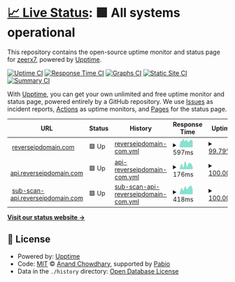 # [📈 Live Status](https://demo.upptime.js.org): <!--live status--> **🟩 All systems operational**

This repository contains the open-source uptime monitor and status page for [zeerx7](https://zone-xsec.com/), powered by [Upptime](https://github.com/upptime/upptime).

[![Uptime CI](https://github.com/zeerx7/uptime-reverse-ip/workflows/Uptime%20CI/badge.svg)](https://github.com/zeerx7/uptime-reverse-ip/actions?query=workflow%3A%22Uptime+CI%22)
[![Response Time CI](https://github.com/zeerx7/uptime-reverse-ip/workflows/Response%20Time%20CI/badge.svg)](https://github.com/zeerx7/uptime-reverse-ip/actions?query=workflow%3A%22Response+Time+CI%22)
[![Graphs CI](https://github.com/zeerx7/uptime-reverse-ip/workflows/Graphs%20CI/badge.svg)](https://github.com/zeerx7/uptime-reverse-ip/actions?query=workflow%3A%22Graphs+CI%22)
[![Static Site CI](https://github.com/zeerx7/uptime-reverse-ip/workflows/Static%20Site%20CI/badge.svg)](https://github.com/zeerx7/uptime-reverse-ip/actions?query=workflow%3A%22Static+Site+CI%22)
[![Summary CI](https://github.com/zeerx7/uptime-reverse-ip/workflows/Summary%20CI/badge.svg)](https://github.com/zeerx7/uptime-reverse-ip/actions?query=workflow%3A%22Summary+CI%22)

With [Upptime](https://upptime.js.org), you can get your own unlimited and free uptime monitor and status page, powered entirely by a GitHub repository. We use [Issues](https://github.com/zeerx7/uptime-reverse-ip/issues) as incident reports, [Actions](https://github.com/zeerx7/uptime-reverse-ip/actions) as uptime monitors, and [Pages](https://demo.upptime.js.org) for the status page.

<!--start: status pages-->
<!-- This summary is generated by Upptime (https://github.com/upptime/upptime) -->
<!-- Do not edit this manually, your changes will be overwritten -->
<!-- prettier-ignore -->
| URL | Status | History | Response Time | Uptime |
| --- | ------ | ------- | ------------- | ------ |
| <img alt="" src="https://icons.duckduckgo.com/ip3/reverseipdomain.com.ico" height="13"> [reverseipdomain.com](https://reverseipdomain.com) | 🟩 Up | [reverseipdomain-com.yml](https://github.com/zeerx7/uptime-reverse-ip/commits/HEAD/history/reverseipdomain-com.yml) | <details><summary><img alt="Response time graph" src="./graphs/reverseipdomain-com/response-time-week.png" height="20"> 597ms</summary><br><a href="https://uptime.reverseipdomain.com/history/reverseipdomain-com"><img alt="Response time 696" src="https://img.shields.io/endpoint?url=https%3A%2F%2Fraw.githubusercontent.com%2Fzeerx7%2Fuptime-reverse-ip%2FHEAD%2Fapi%2Freverseipdomain-com%2Fresponse-time.json"></a><br><a href="https://uptime.reverseipdomain.com/history/reverseipdomain-com"><img alt="24-hour response time 548" src="https://img.shields.io/endpoint?url=https%3A%2F%2Fraw.githubusercontent.com%2Fzeerx7%2Fuptime-reverse-ip%2FHEAD%2Fapi%2Freverseipdomain-com%2Fresponse-time-day.json"></a><br><a href="https://uptime.reverseipdomain.com/history/reverseipdomain-com"><img alt="7-day response time 597" src="https://img.shields.io/endpoint?url=https%3A%2F%2Fraw.githubusercontent.com%2Fzeerx7%2Fuptime-reverse-ip%2FHEAD%2Fapi%2Freverseipdomain-com%2Fresponse-time-week.json"></a><br><a href="https://uptime.reverseipdomain.com/history/reverseipdomain-com"><img alt="30-day response time 627" src="https://img.shields.io/endpoint?url=https%3A%2F%2Fraw.githubusercontent.com%2Fzeerx7%2Fuptime-reverse-ip%2FHEAD%2Fapi%2Freverseipdomain-com%2Fresponse-time-month.json"></a><br><a href="https://uptime.reverseipdomain.com/history/reverseipdomain-com"><img alt="1-year response time 696" src="https://img.shields.io/endpoint?url=https%3A%2F%2Fraw.githubusercontent.com%2Fzeerx7%2Fuptime-reverse-ip%2FHEAD%2Fapi%2Freverseipdomain-com%2Fresponse-time-year.json"></a></details> | <details><summary><a href="https://uptime.reverseipdomain.com/history/reverseipdomain-com">99.79%</a></summary><a href="https://uptime.reverseipdomain.com/history/reverseipdomain-com"><img alt="All-time uptime 98.71%" src="https://img.shields.io/endpoint?url=https%3A%2F%2Fraw.githubusercontent.com%2Fzeerx7%2Fuptime-reverse-ip%2FHEAD%2Fapi%2Freverseipdomain-com%2Fuptime.json"></a><br><a href="https://uptime.reverseipdomain.com/history/reverseipdomain-com"><img alt="24-hour uptime 100.00%" src="https://img.shields.io/endpoint?url=https%3A%2F%2Fraw.githubusercontent.com%2Fzeerx7%2Fuptime-reverse-ip%2FHEAD%2Fapi%2Freverseipdomain-com%2Fuptime-day.json"></a><br><a href="https://uptime.reverseipdomain.com/history/reverseipdomain-com"><img alt="7-day uptime 99.79%" src="https://img.shields.io/endpoint?url=https%3A%2F%2Fraw.githubusercontent.com%2Fzeerx7%2Fuptime-reverse-ip%2FHEAD%2Fapi%2Freverseipdomain-com%2Fuptime-week.json"></a><br><a href="https://uptime.reverseipdomain.com/history/reverseipdomain-com"><img alt="30-day uptime 99.87%" src="https://img.shields.io/endpoint?url=https%3A%2F%2Fraw.githubusercontent.com%2Fzeerx7%2Fuptime-reverse-ip%2FHEAD%2Fapi%2Freverseipdomain-com%2Fuptime-month.json"></a><br><a href="https://uptime.reverseipdomain.com/history/reverseipdomain-com"><img alt="1-year uptime 98.71%" src="https://img.shields.io/endpoint?url=https%3A%2F%2Fraw.githubusercontent.com%2Fzeerx7%2Fuptime-reverse-ip%2FHEAD%2Fapi%2Freverseipdomain-com%2Fuptime-year.json"></a></details>
| <img alt="" src="https://icons.duckduckgo.com/ip3/api.reverseipdomain.com.ico" height="13"> [api.reverseipdomain.com](https://api.reverseipdomain.com) | 🟩 Up | [api-reverseipdomain-com.yml](https://github.com/zeerx7/uptime-reverse-ip/commits/HEAD/history/api-reverseipdomain-com.yml) | <details><summary><img alt="Response time graph" src="./graphs/api-reverseipdomain-com/response-time-week.png" height="20"> 176ms</summary><br><a href="https://uptime.reverseipdomain.com/history/api-reverseipdomain-com"><img alt="Response time 2402" src="https://img.shields.io/endpoint?url=https%3A%2F%2Fraw.githubusercontent.com%2Fzeerx7%2Fuptime-reverse-ip%2FHEAD%2Fapi%2Fapi-reverseipdomain-com%2Fresponse-time.json"></a><br><a href="https://uptime.reverseipdomain.com/history/api-reverseipdomain-com"><img alt="24-hour response time 93" src="https://img.shields.io/endpoint?url=https%3A%2F%2Fraw.githubusercontent.com%2Fzeerx7%2Fuptime-reverse-ip%2FHEAD%2Fapi%2Fapi-reverseipdomain-com%2Fresponse-time-day.json"></a><br><a href="https://uptime.reverseipdomain.com/history/api-reverseipdomain-com"><img alt="7-day response time 176" src="https://img.shields.io/endpoint?url=https%3A%2F%2Fraw.githubusercontent.com%2Fzeerx7%2Fuptime-reverse-ip%2FHEAD%2Fapi%2Fapi-reverseipdomain-com%2Fresponse-time-week.json"></a><br><a href="https://uptime.reverseipdomain.com/history/api-reverseipdomain-com"><img alt="30-day response time 635" src="https://img.shields.io/endpoint?url=https%3A%2F%2Fraw.githubusercontent.com%2Fzeerx7%2Fuptime-reverse-ip%2FHEAD%2Fapi%2Fapi-reverseipdomain-com%2Fresponse-time-month.json"></a><br><a href="https://uptime.reverseipdomain.com/history/api-reverseipdomain-com"><img alt="1-year response time 2402" src="https://img.shields.io/endpoint?url=https%3A%2F%2Fraw.githubusercontent.com%2Fzeerx7%2Fuptime-reverse-ip%2FHEAD%2Fapi%2Fapi-reverseipdomain-com%2Fresponse-time-year.json"></a></details> | <details><summary><a href="https://uptime.reverseipdomain.com/history/api-reverseipdomain-com">100.00%</a></summary><a href="https://uptime.reverseipdomain.com/history/api-reverseipdomain-com"><img alt="All-time uptime 99.41%" src="https://img.shields.io/endpoint?url=https%3A%2F%2Fraw.githubusercontent.com%2Fzeerx7%2Fuptime-reverse-ip%2FHEAD%2Fapi%2Fapi-reverseipdomain-com%2Fuptime.json"></a><br><a href="https://uptime.reverseipdomain.com/history/api-reverseipdomain-com"><img alt="24-hour uptime 100.00%" src="https://img.shields.io/endpoint?url=https%3A%2F%2Fraw.githubusercontent.com%2Fzeerx7%2Fuptime-reverse-ip%2FHEAD%2Fapi%2Fapi-reverseipdomain-com%2Fuptime-day.json"></a><br><a href="https://uptime.reverseipdomain.com/history/api-reverseipdomain-com"><img alt="7-day uptime 100.00%" src="https://img.shields.io/endpoint?url=https%3A%2F%2Fraw.githubusercontent.com%2Fzeerx7%2Fuptime-reverse-ip%2FHEAD%2Fapi%2Fapi-reverseipdomain-com%2Fuptime-week.json"></a><br><a href="https://uptime.reverseipdomain.com/history/api-reverseipdomain-com"><img alt="30-day uptime 99.88%" src="https://img.shields.io/endpoint?url=https%3A%2F%2Fraw.githubusercontent.com%2Fzeerx7%2Fuptime-reverse-ip%2FHEAD%2Fapi%2Fapi-reverseipdomain-com%2Fuptime-month.json"></a><br><a href="https://uptime.reverseipdomain.com/history/api-reverseipdomain-com"><img alt="1-year uptime 99.41%" src="https://img.shields.io/endpoint?url=https%3A%2F%2Fraw.githubusercontent.com%2Fzeerx7%2Fuptime-reverse-ip%2FHEAD%2Fapi%2Fapi-reverseipdomain-com%2Fuptime-year.json"></a></details>
| <img alt="" src="https://icons.duckduckgo.com/ip3/sub-scan-api.reverseipdomain.com.ico" height="13"> [sub-scan-api.reverseipdomain.com](https://sub-scan-api.reverseipdomain.com/?domain=amazonaws.com) | 🟩 Up | [sub-scan-api-reverseipdomain-com.yml](https://github.com/zeerx7/uptime-reverse-ip/commits/HEAD/history/sub-scan-api-reverseipdomain-com.yml) | <details><summary><img alt="Response time graph" src="./graphs/sub-scan-api-reverseipdomain-com/response-time-week.png" height="20"> 418ms</summary><br><a href="https://uptime.reverseipdomain.com/history/sub-scan-api-reverseipdomain-com"><img alt="Response time 387" src="https://img.shields.io/endpoint?url=https%3A%2F%2Fraw.githubusercontent.com%2Fzeerx7%2Fuptime-reverse-ip%2FHEAD%2Fapi%2Fsub-scan-api-reverseipdomain-com%2Fresponse-time.json"></a><br><a href="https://uptime.reverseipdomain.com/history/sub-scan-api-reverseipdomain-com"><img alt="24-hour response time 313" src="https://img.shields.io/endpoint?url=https%3A%2F%2Fraw.githubusercontent.com%2Fzeerx7%2Fuptime-reverse-ip%2FHEAD%2Fapi%2Fsub-scan-api-reverseipdomain-com%2Fresponse-time-day.json"></a><br><a href="https://uptime.reverseipdomain.com/history/sub-scan-api-reverseipdomain-com"><img alt="7-day response time 418" src="https://img.shields.io/endpoint?url=https%3A%2F%2Fraw.githubusercontent.com%2Fzeerx7%2Fuptime-reverse-ip%2FHEAD%2Fapi%2Fsub-scan-api-reverseipdomain-com%2Fresponse-time-week.json"></a><br><a href="https://uptime.reverseipdomain.com/history/sub-scan-api-reverseipdomain-com"><img alt="30-day response time 384" src="https://img.shields.io/endpoint?url=https%3A%2F%2Fraw.githubusercontent.com%2Fzeerx7%2Fuptime-reverse-ip%2FHEAD%2Fapi%2Fsub-scan-api-reverseipdomain-com%2Fresponse-time-month.json"></a><br><a href="https://uptime.reverseipdomain.com/history/sub-scan-api-reverseipdomain-com"><img alt="1-year response time 387" src="https://img.shields.io/endpoint?url=https%3A%2F%2Fraw.githubusercontent.com%2Fzeerx7%2Fuptime-reverse-ip%2FHEAD%2Fapi%2Fsub-scan-api-reverseipdomain-com%2Fresponse-time-year.json"></a></details> | <details><summary><a href="https://uptime.reverseipdomain.com/history/sub-scan-api-reverseipdomain-com">100.00%</a></summary><a href="https://uptime.reverseipdomain.com/history/sub-scan-api-reverseipdomain-com"><img alt="All-time uptime 98.34%" src="https://img.shields.io/endpoint?url=https%3A%2F%2Fraw.githubusercontent.com%2Fzeerx7%2Fuptime-reverse-ip%2FHEAD%2Fapi%2Fsub-scan-api-reverseipdomain-com%2Fuptime.json"></a><br><a href="https://uptime.reverseipdomain.com/history/sub-scan-api-reverseipdomain-com"><img alt="24-hour uptime 100.00%" src="https://img.shields.io/endpoint?url=https%3A%2F%2Fraw.githubusercontent.com%2Fzeerx7%2Fuptime-reverse-ip%2FHEAD%2Fapi%2Fsub-scan-api-reverseipdomain-com%2Fuptime-day.json"></a><br><a href="https://uptime.reverseipdomain.com/history/sub-scan-api-reverseipdomain-com"><img alt="7-day uptime 100.00%" src="https://img.shields.io/endpoint?url=https%3A%2F%2Fraw.githubusercontent.com%2Fzeerx7%2Fuptime-reverse-ip%2FHEAD%2Fapi%2Fsub-scan-api-reverseipdomain-com%2Fuptime-week.json"></a><br><a href="https://uptime.reverseipdomain.com/history/sub-scan-api-reverseipdomain-com"><img alt="30-day uptime 99.94%" src="https://img.shields.io/endpoint?url=https%3A%2F%2Fraw.githubusercontent.com%2Fzeerx7%2Fuptime-reverse-ip%2FHEAD%2Fapi%2Fsub-scan-api-reverseipdomain-com%2Fuptime-month.json"></a><br><a href="https://uptime.reverseipdomain.com/history/sub-scan-api-reverseipdomain-com"><img alt="1-year uptime 98.34%" src="https://img.shields.io/endpoint?url=https%3A%2F%2Fraw.githubusercontent.com%2Fzeerx7%2Fuptime-reverse-ip%2FHEAD%2Fapi%2Fsub-scan-api-reverseipdomain-com%2Fuptime-year.json"></a></details>

<!--end: status pages-->

[**Visit our status website →**](https://demo.upptime.js.org)

## 📄 License

- Powered by: [Upptime](https://github.com/upptime/upptime)
- Code: [MIT](./LICENSE) © [Anand Chowdhary](https://anandchowdhary.com), supported by [Pabio](https://pabio.com)
- Data in the `./history` directory: [Open Database License](https://opendatacommons.org/licenses/odbl/1-0/)
